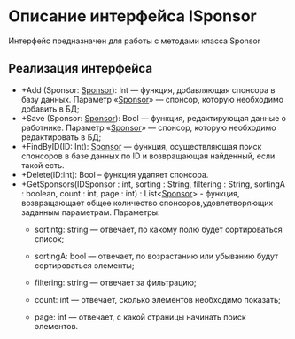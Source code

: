 # Описание интерфейса ISponsor
Интерфейс предназначен для работы с методами класса Sponsor

## Реализация интерфейса
* +Add (Sponsor: [Sponsor](https://github.com/Tyukhaev/BTP/blob/master/docs/Sponsor.md "объект класса Sponsor")): Int — функция, добавляющая спонсора в базу данных. Параметр «[Sponsor](https://github.com/Tyukhaev/BTP/blob/master/docs/Sponsor.md "объект класса Sponsor")» — спонсор, 
которую необходимо добавить в БД;
* +Save (Sponsor: [Sponsor](https://github.com/Tyukhaev/BTP/blob/master/docs/Sponsor.md "объект класса Sponsor")): Bool — функция, редактирующая данные о работнике. Параметр «[Sponsor](https://github.com/Tyukhaev/BTP/blob/master/docs/Sponsor.md "объект класса Sponsor")» — 
спонсор, которую необходимо редактировать в БД;
* +FindByID(ID: Int): [Sponsor](https://github.com/Tyukhaev/BTP/blob/master/docs/Sponsor.md "объект класса Sponsor")  — функция, осуществляющая поиск спонсоров в базе данных по ID и возвращающая найденный, если такой есть. 
* +Delete(ID:int): Bool – функция удаляет спонсора.
* +GetSponsors(IDSponsor : int, sorting : String, filtering : String, sortingA : boolean, count : int, page : int) : List<[Sponsor](https://github.com/Tyukhaev/BTP/blob/master/docs/Sponsor.md "объект класса Sponsor")> - функция, возвращающает общее количество спонсоров,удовлетворяющих заданным параметрам.
Параметры:
	* sortintg: string — отвечает, по какому полю будет сортироваться список;
  
	* sortingA: bool — отвечает, по возрастанию или убыванию будут сортироваться элементы;
  
	* filtering: string — отвечает за фильтрацию;
  
	* count: int — отвечает, сколько элементов необходимо показать;
  
	* page: int — отвечает, с какой страницы начинать поиск элементов.
	
